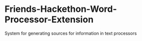 # Friends-Hackethon-Word-Processor-Extension
System for generating sources for information in text processors  
